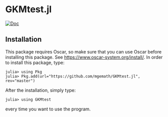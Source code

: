 # GKMtest.jl
[![Doc](https://img.shields.io/badge/docs-stable-blue.svg)](https://mgemath.github.io/GKMtest.jl/)


## Installation
This package requires Oscar, so make sure that you can use Oscar before installing this package. See https://www.oscar-system.org/install/.
In order to install this package, type:
```julia-repl
julia> using Pkg
julia> Pkg.add(url="https://github.com/mgemath/GKMtest.jl", rev="master")
```
After the installation, simply type:
```julia-repl
julia> using GKMtest
```
every time you want to use the program.